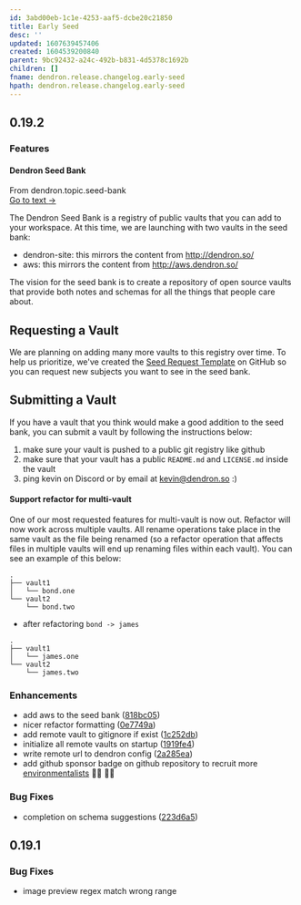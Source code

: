 ```yaml
---
id: 3abd00eb-1c1e-4253-aaf5-dcbe20c21850
title: Early Seed
desc: ''
updated: 1607639457406
created: 1604539200840
parent: 9bc92432-a24c-492b-b831-4d5378c1692b
children: []
fname: dendron.release.changelog.early-seed
hpath: dendron.release.changelog.early-seed
---
```

## 0.19.2

### Features

#### Dendron Seed Bank



<div class="portal-container">
<div class="portal-head">
<div class="portal-backlink" >
<div class="portal-title">From <span class="portal-text-title">dendron.topic.seed-bank</span></div>
<a href="6ff8cbb6-e4b8-449b-a967-277b76e4ecef.html" class="portal-arrow">Go to text <span class="right-arrow">→</span></a>
</div>
</div>
<div id="portal-parent-anchor" class="portal-parent" markdown="1">
<div class="portal-parent-fader-top"></div>
<div class="portal-parent-fader-bottom"></div>        
  

The Dendron Seed Bank is a registry of public vaults that you can add to your workspace. At this time, we are launching with two vaults in the seed bank:

- dendron-site: this mirrors the content from <http://dendron.so/>
- aws: this mirrors the content from <http://aws.dendron.so/>

The vision for the seed bank is to create a repository of open source vaults that provide both notes and schemas for all the things that people care about.

## Requesting a Vault

We are planning on adding many more vaults to this registry over time. To help us prioritize, we've 
created the [Seed Request Template](https://github.com/dendronhq/dendron/issues/new?assignees=&labels=&template=seed-request.md&title=) on GitHub so you can request new subjects you want to see in the seed bank.

## Submitting a Vault

If you have a vault that you think would make a good addition to the seed bank, you can submit a vault by following the instructions below:

1. make sure your vault is pushed to a public git registry like github
2. make sure that your vault has a public `README.md` and `LICENSE.md` inside the vault
3. ping kevin on Discord or by email at [kevin@dendron.so](mailto:kevin@dendron.so) :)



</div>    
</div>


#### Support refactor for multi-vault

One of our most requested features for multi-vault is now out. Refactor will now work across multiple vaults. All rename operations take place in the same vault as the file being renamed (so a refactor operation that affects files in multiple vaults will end up renaming files within each vault). You can see an example of this below:

```
.
├── vault1
│   └── bond.one
└── vault2
    └── bond.two
```

- after refactoring `bond -> james`

```
.
├── vault1
│   └── james.one
└── vault2
    └── james.two
```

### Enhancements

- add aws to the seed bank ([818bc05](https://github.com/dendronhq/dendron/commit/818bc0510e3b3b99057ef7cda8d9c61be2b6ebc6))
- nicer refactor formatting ([0e7749a](https://github.com/dendronhq/dendron/commit/0e7749a175a0ce80903cde5c9773649779100a9c))
- add remote vault to gitignore if exist ([1c252db](https://github.com/dendronhq/dendron/commit/1c252db60c0ea69be8dd10c1768c2dd302711e13))
- initialize all remote vaults on startup ([1919fe4](https://github.com/dendronhq/dendron/commit/1919fe4e6d853d1f6ef63564ebbcc9af1e11a41a))
- write remote url to dendron config ([2a285ea](https://github.com/dendronhq/dendron/commit/2a285eacaeef8224d2a3530dc991b4977443c039))
- add github sponsor badge on github repository to recruit more [environmentalists](7c00d606-7b75-4d28-b563-d75f33f8e0d7#environmentalist) 👨‍🌾 👩‍🌾

### Bug Fixes

- completion on schema suggestions ([223d6a5](https://github.com/dendronhq/dendron/commit/223d6a501bd9e51331d28e21d77408b7ca3fba50))

## 0.19.1

### Bug Fixes

- image preview regex match wrong range 

